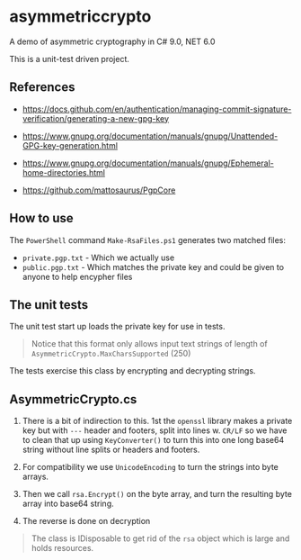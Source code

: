 # asymmetriccrypto
A demo of asymmetric cryptography in C# 9.0, NET 6.0

This is a unit-test driven project.

## References

* https://docs.github.com/en/authentication/managing-commit-signature-verification/generating-a-new-gpg-key

* https://www.gnupg.org/documentation/manuals/gnupg/Unattended-GPG-key-generation.html

* https://www.gnupg.org/documentation/manuals/gnupg/Ephemeral-home-directories.html

* https://github.com/mattosaurus/PgpCore

## How to use

The `PowerShell` command `Make-RsaFiles.ps1` generates two matched files:

* `private.pgp.txt` - Which we actually use
* `public.pgp.txt` - Which matches the private key and could be given to anyone to help encypher files

## The unit tests

The unit test start up loads the private key for use in tests.

> Notice that this format only allows input text strings of length of `AsymmetricCrypto.MaxCharsSupported` (250)

The tests exercise this class by encrypting and decrypting strings.

## AsymmetricCrypto.cs

1. There is a bit of indirection to this. 1st the `openssl` library makes a private key but with `---` header and footers, split into lines w. `CR/LF` so we have to clean that up using `KeyConverter()` to turn this into one long base64 string without line splits or headers and footers.

2. For compatibility we use `UnicodeEncoding` to turn the strings into byte arrays.

3. Then we call `rsa.Encrypt()` on the byte array, and turn the resulting byte array into base64 string.

4. The reverse is done on decryption

> The class is IDisposable to get rid of the `rsa` object which is large and holds resources.

